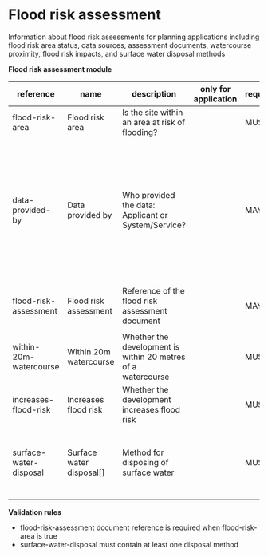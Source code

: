 # Flood risk assessment

Information about flood risk assessments for planning applications including flood risk area status, 
data sources, assessment documents, watercourse proximity, flood risk impacts, and surface water disposal methods


**Flood risk assessment module**

| reference | name | description | only for application | requirement | notes |
| --- | --- | --- | --- | --- | --- |
| flood-risk-area | Flood risk area | Is the site within an area at risk of flooding? |  | MUST |  |
| data-provided-by | Data provided by | Who provided the data: Applicant or System/Service? |  | MAY | Select from the **provided-by** enum. opens possibility for services to work it out and not rely on the applicant to know |
| flood-risk-assessment | Flood risk assessment | Reference of the flood risk assessment document |  | MAY | Rule: is a MUST if `flood-risk-area` is `True` |
| within-20m-watercourse | Within 20m watercourse | Whether the development is within 20 metres of a watercourse |  | MUST |  |
| increases-flood-risk | Increases flood risk | Whether the development increases flood risk |  | MUST |  |
| surface-water-disposal | Surface water disposal[] | Method for disposing of surface water |  | MUST | Select from the **surface-water-disposal-type** enum |

**Validation rules**

- flood-risk-assessment document reference is required when flood-risk-area is true
- surface-water-disposal must contain at least one disposal method